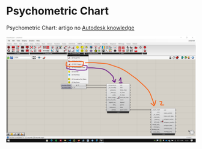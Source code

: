 #  Psychometric Chart

Psychometric Chart: artigo no [Autodesk knowledge](https://knowledge.autodesk.com/support/revit/getting-started/caas/simplecontent/content/psychrometric-charts-part-1.html)

![psy_01](./psy_01.jpg)

